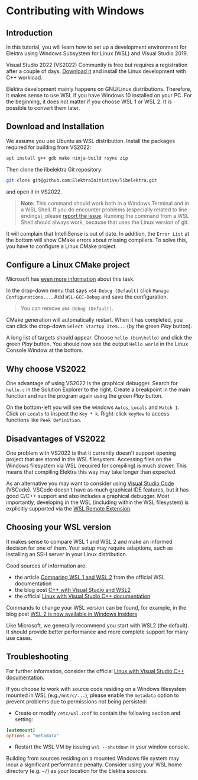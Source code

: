# Contributing with Windows

## Introduction

In this tutorial, you will learn how to set up a development environment for Elektra using Windows Subsystem for Linux (WSL) and Visual Studio 2019.

Visual Studio 2022 (VS2022) Community is free but requires a registration after a couple of days.
[Download it](https://visualstudio.microsoft.com/downloads/)
and install the Linux development with C++ workload.

Elektra development mainly happens on GNU/Linux distributions.
Therefore, it makes sense to use WSL if you have Windows 10 installed on your PC.
For the beginning, it does not matter if you choose WSL 1 or WSL 2.
It is possible to convert them later.

## Download and Installation

We assume you use Ubuntu as WSL distribution.
Install the packages required for building from VS2022:

```sh
apt install g++ gdb make ninja-build rsync zip
```

Then clone the libelektra Git repository:

```sh
git clone git@github.com:ElektraInitiative/libelektra.git
```

and open it in VS2022.

> **Note:** This command should work both in a Windows Terminal and in a WSL Shell.
> If you do encounter problems (especially related to line endings), please [report the issue](https://issues.libelektra.org).
> Running the command from a WSL Shell should always work, because that uses the Linux version of git.

It will complain that IntelliSense is out of date.
In addition, the `Error List` at the bottom will show CMake errors about missing compilers.
To solve this, you have to configure a Linux CMake project.

## Configure a Linux CMake project

Microsoft has [even more information](https://docs.microsoft.com/en-us/cpp/linux/cmake-linux-configure?view=msvc-160) about this task.

In the drop-down menu that says `x64-Debug (Default)` click `Manage Configurations...`.
Add `WSL-GCC-Debug` and save the configuration.

> You can remove `x64-Debug (Default)`.

CMake generation will automatically restart.
When it has completed, you can click the drop-down `Select Startup Item...` (by the green _Play_ button).

A long list of targets should appear.
Choose `hello (bin\hello)` and click the green _Play_ button.
You should now see the output `Hello world` in the Linux Console Window at the bottom.

## Why choose VS2022

One advantage of using VS2022 is the graphical debugger.
Search for `hello.c` in the Solution Explorer to the right.
Create a breakpoint in the main function and run the program again using the green _Play_ button.

On the bottom-left you will see the windows `Autos`, `Locals` and `Watch 1`.
Click on `Locals` to inspect the `Key * k`.
Right-click `keyNew` to access functions like `Peek Definition`.

## Disadvantages of VS2022

One problem with VS2022 is that it currently doesn't support opening project that are stored in the WSL filesystem.
Accessing files on the Windows filesystem via WSL (required for compiling) is much slower.
This means that compiling Elektra this way may take longer than expected.

As an alternative you may want to consider using [Visual Studio Code](https://code.visualstudio.com/) (VSCode).
VSCode doesn't have as much graphical IDE features, but it has good C/C++ support and also includes a graphical debugger.
Most importantly, developing in the WSL (including within the WSL filesystem) is explicitly supported via the [WSL Remote Extension](https://marketplace.visualstudio.com/items?itemName=ms-vscode-remote.remote-wsl).

## Choosing your WSL version

It makes sense to compare WSL 1 and WSL 2 and make an informed decision for one of them.
Your setup may require adaptions, such as installing an SSH server in your Linux distribution.

Good sources of information are:

- the article [Comparing WSL 1 and WSL 2](https://docs.microsoft.com/en-us/windows/wsl/compare-versions) from the official WSL documentation
- the blog post [C++ with Visual Studio and WSL2](https://devblogs.microsoft.com/cppblog/c-with-visual-studio-and-wsl2/)
- the official [Linux with Visual Studio C++ documentation](https://docs.microsoft.com/en-us/cpp/linux/?view=msvc-160)

Commands to change your WSL version can be found, for example, in the blog post
[WSL 2 is now available in Windows Insiders](https://devblogs.microsoft.com/commandline/wsl-2-is-now-available-in-windows-insiders/)

Like Microsoft, we generally recommend you start with WSL2 (the default).
It should provide better performance and more complete support for many use cases.

## Troubleshooting

For further information, consider the official
[Linux with Visual Studio C++ documentation](https://docs.microsoft.com/en-us/cpp/linux/?view=msvc-160).

If you choose to work with source code residing on a Windows filesystem mounted in WSL (e.g.`/mnt/c/...`), please enable the `metadata` option to prevent problems due to permissions not being persisted:

- Create or modify `/etc/wsl.conf` to contain the following section and setting:

```conf
[automount]
options = "metadata"
```

- Restart the WSL VM by issuing `wsl --shutdown` in your window console.

Building from sources residing on a mounted Windows file system may incur a significant performance penalty. Consider using your WSL home directory (e.g. `~/`) as your location for the Elektra sources.
